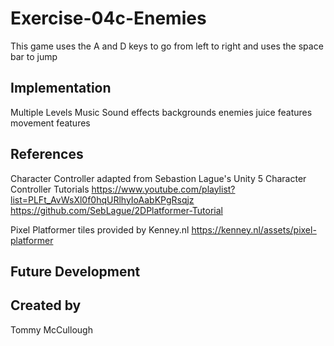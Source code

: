 # Exercise-04c-Enemies
This game uses the A and D keys to go from left to right and uses the space bar to jump

## Implementation
Multiple Levels
Music
Sound effects
backgrounds
enemies
juice features
movement features
## References

Character Controller adapted from Sebastion Lague's Unity 5 Character Controller Tutorials
https://www.youtube.com/playlist?list=PLFt_AvWsXl0f0hqURlhyIoAabKPgRsqjz
https://github.com/SebLague/2DPlatformer-Tutorial

Pixel Platformer tiles provided by Kenney.nl
https://kenney.nl/assets/pixel-platformer

## Future Development

## Created by
Tommy McCullough

